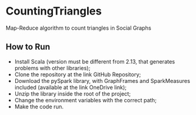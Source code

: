 # CountingTriangles

Map-Reduce algorithm to count triangles in Social Graphs

## How to Run

- Install Scala (version must be different from 2.13, that generates problems with other
libraries);
- Clone the repository at the link GitHub Repository;
- Download the pySpark library, with GraphFrames and SparkMeasures included (available at the link OneDrive link);
- Unzip the library inside the root of the project;
- Change the environment variables with the correct path;
- Make the code run.
